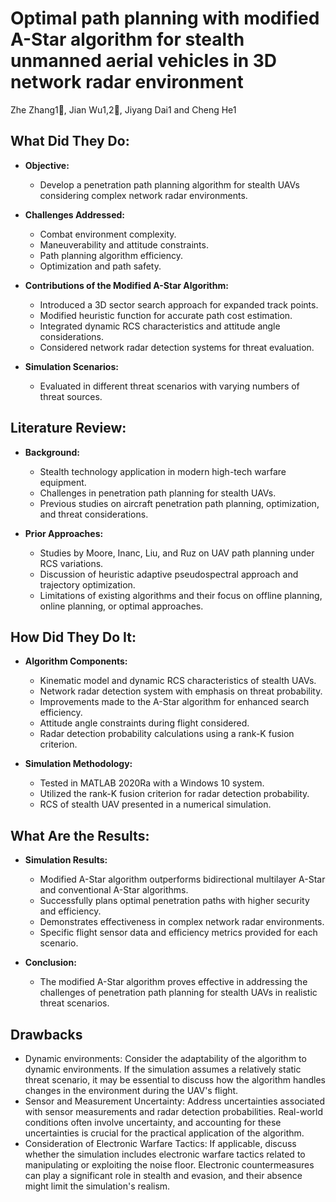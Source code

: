 # Optimal path planning with modified A-Star algorithm for stealth unmanned aerial vehicles in 3D network radar environment 

Zhe Zhang1, Jian Wu1,2, Jiyang Dai1 and Cheng He1

## What Did They Do:

- **Objective:**
  - Develop a penetration path planning algorithm for stealth UAVs considering complex network radar environments.

- **Challenges Addressed:**
  - Combat environment complexity.
  - Maneuverability and attitude constraints.
  - Path planning algorithm efficiency.
  - Optimization and path safety.

- **Contributions of the Modified A-Star Algorithm:**
  - Introduced a 3D sector search approach for expanded track points.
  - Modified heuristic function for accurate path cost estimation.
  - Integrated dynamic RCS characteristics and attitude angle considerations.
  - Considered network radar detection systems for threat evaluation.

- **Simulation Scenarios:**
  - Evaluated in different threat scenarios with varying numbers of threat sources.

## Literature Review:

- **Background:**
  - Stealth technology application in modern high-tech warfare equipment.
  - Challenges in penetration path planning for stealth UAVs.
  - Previous studies on aircraft penetration path planning, optimization, and threat considerations.

- **Prior Approaches:**
  - Studies by Moore, Inanc, Liu, and Ruz on UAV path planning under RCS variations.
  - Discussion of heuristic adaptive pseudospectral approach and trajectory optimization.
  - Limitations of existing algorithms and their focus on offline planning, online planning, or optimal approaches.

## How Did They Do It:

- **Algorithm Components:**
  - Kinematic model and dynamic RCS characteristics of stealth UAVs.
  - Network radar detection system with emphasis on threat probability.
  - Improvements made to the A-Star algorithm for enhanced search efficiency.
  - Attitude angle constraints during flight considered.
  - Radar detection probability calculations using a rank-K fusion criterion.

- **Simulation Methodology:**
  - Tested in MATLAB 2020Ra with a Windows 10 system.
  - Utilized the rank-K fusion criterion for radar detection probability.
  - RCS of stealth UAV presented in a numerical simulation.

## What Are the Results:

- **Simulation Results:**
  - Modified A-Star algorithm outperforms bidirectional multilayer A-Star and conventional A-Star algorithms.
  - Successfully plans optimal penetration paths with higher security and efficiency.
  - Demonstrates effectiveness in complex network radar environments.
  - Specific flight sensor data and efficiency metrics provided for each scenario.

- **Conclusion:**
  - The modified A-Star algorithm proves effective in addressing the challenges of penetration path planning for stealth UAVs in realistic threat scenarios.


## Drawbacks
- Dynamic environments: Consider the adaptability of the algorithm to dynamic environments. If the simulation assumes a relatively static threat scenario, it may be essential to discuss how the algorithm handles changes in the environment during the UAV's flight.
- Sensor and Measurement Uncertainty:
    Address uncertainties associated with sensor measurements and radar detection probabilities. Real-world conditions often involve uncertainty, and accounting for these uncertainties is crucial for the practical application of the algorithm.
- Consideration of Electronic Warfare Tactics:
    If applicable, discuss whether the simulation includes electronic warfare tactics related to manipulating or exploiting the noise floor. Electronic countermeasures can play a significant role in stealth and evasion, and their absence might limit the simulation's realism.